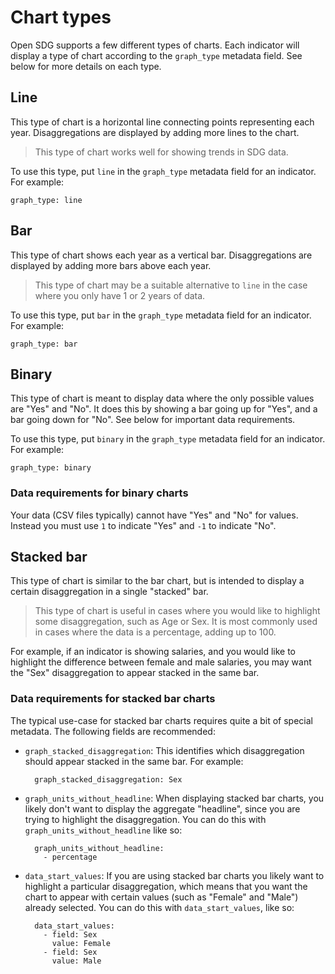 <h1>Chart types</h1>

Open SDG supports a few different types of charts. Each indicator will display a type of chart according to the `graph_type` metadata field. See below for more details on each type.

## Line

This type of chart is a horizontal line connecting points representing each year. Disaggregations are displayed by adding more lines to the chart.

> This type of chart works well for showing trends in SDG data.

To use this type, put `line` in the `graph_type` metadata field for an indicator. For example:

```
graph_type: line
```

## Bar

This type of chart shows each year as a vertical bar. Disaggregations are displayed by adding more bars above each year.

> This type of chart may be a suitable alternative to `line` in the case where you
> only have 1 or 2 years of data.

To use this type, put `bar` in the `graph_type` metadata field for an indicator. For example:

```
graph_type: bar
```

## Binary

This type of chart is meant to display data where the only possible values are "Yes" and "No". It does this by showing a bar going up for "Yes", and a bar going down for "No". See below for important data requirements.

To use this type, put `binary` in the `graph_type` metadata field for an indicator. For example:

```
graph_type: binary
```

### Data requirements for binary charts

Your data (CSV files typically) cannot have "Yes" and "No" for values. Instead you must use `1` to indicate "Yes" and `-1` to indicate "No".

## Stacked bar

This type of chart is similar to the bar chart, but is intended to display a certain disaggregation in a single "stacked" bar.

> This type of chart is useful in cases where you would like to highlight some
> disaggregation, such as Age or Sex. It is most commonly used in cases where
> the data is a percentage, adding up to 100.

For example, if an indicator is showing salaries, and you would like to highlight the difference between female and male salaries, you may want the "Sex" disaggregation to appear stacked in the same bar.

### Data requirements for stacked bar charts

The typical use-case for stacked bar charts requires quite a bit of special metadata. The following fields are recommended:

* `graph_stacked_disaggregation`: This identifies which disaggregation should appear stacked in the same bar. For example:

        graph_stacked_disaggregation: Sex

* `graph_units_without_headline`: When displaying stacked bar charts, you likely don't want to display the aggregate "headline", since you are trying to highlight the disaggregation. You can do this with `graph_units_without_headline` like so:

        graph_units_without_headline:
          - percentage

* `data_start_values`: If you are using stacked bar charts you likely want to highlight a particular disaggregation, which means that you want the chart to appear with certain values (such as "Female" and "Male") already selected. You can do this with `data_start_values`, like so:

        data_start_values:
          - field: Sex
            value: Female
          - field: Sex
            value: Male
